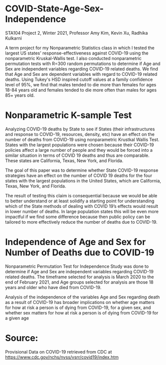 # COVID-State-Age-Sex-Independence
STA104 Project 2,
Winter 2021,
Professor Amy Kim, Kevin Xu, Radhika Kulkarni

A term project for my Nonparametric Statistics class in which I tested the largest US states' response-effectiveness against COVID-19 using the nonparametric Kruskal-Wallis test.
I also conducted nonparametric permutation tests with R=300 random permutations to determine if Age and Sex are independent variables regarding COVID-19 related deaths. We find that Age and Sex are dependent variables with regard to COVID-19 related deaths. Using Tukey's HSD inspired cutoff values at a family confidence level of 95%, we find that males tended to die more than females for ages 18-84 years old and females tended to die more often than males for ages 85+ years old.

# Nonparametric K-sample Test
Analyzing COVID-19 deaths by State to see if States (their infrastructures and response to COVID-19, resources, density, etc) have an effect on the number of deaths from COVID-19 using nonparametric Krustkal Wallis Test. States with the largest populations were chosen because their COVID-19 policies affect a large number of people and they would be forced into a similar situation in terms of COVID 19 deaths and thus are comparable. These states are California, Texas, New York, and Florida.

The goal of this paper was to determine whether State COVID-19 response strategies have an effect on the number of COVID 19 deaths for the four states with the largest populations in the United States, which are California, Texas, New York, and Florida.

The result of testing this claim is consequential because we would be able to better understand or at least solidify a starting point for understanding which of the State methods of dealing with COVID 19’s effects would result in lower number of deaths. In large population states this will be even more impactful if we find some difference because then public policy can be tailored to more effectively reduce the number of deaths due to COVID-19.

# Independence of Age and Sex for Number of Deaths due to COVID-19
Nonparametric Permutation Test for Independence
Study was done to determine if Age and Sex are independent variables regarding COVID-19 related deaths. The timeframe selected for analysis is March 2020 to the end of February 2021, and Age groups selected for analysis are those 18 years and older who have died from COVID-19.

Analysis of the independence of the variables Age and Sex regarding death as a result of COVID-19 has broader implications on whether age matters for how at risk a person is of dying from COVID-19, for a given sex, and whether sex matters for how at risk a person is of dying from COVID-19 for a given age

# Source:
Provisional Data on COVID-19 retrieved from CDC at https://www.cdc.gov/nchs/nvss/vsrr/covid19/index.htm
